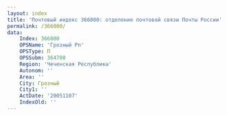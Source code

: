 ```yaml
---
layout: index
title: 'Почтовый индекс 366000: отделение почтовой связи Почты России'
permalink: /366000/
data:
    Index: 366000
    OPSName: 'Грозный Рп'
    OPSType: П
    OPSSubm: 364700
    Region: 'Чеченская Республика'
    Autonom: ''
    Area: ''
    City: Грозный
    City1: ''
    ActDate: '20051107'
    IndexOld: ''
---
```


